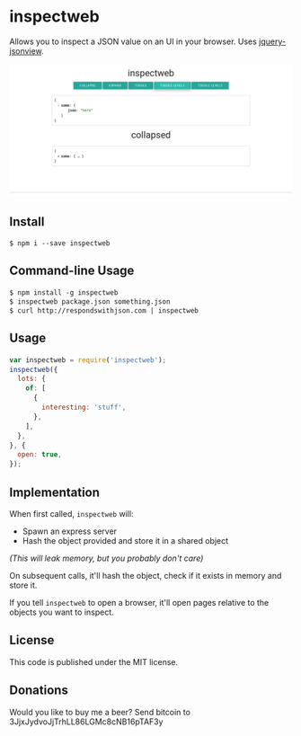 inspectweb
==========
Allows you to inspect a JSON value on an UI in your browser. Uses
[jquery-jsonview](https://github.com/yesmeck/jquery-jsonview).

![demo](/node-inspectweb-demo.png)

## Install
```
$ npm i --save inspectweb
```

## Command-line Usage
```
$ npm install -g inspectweb
$ inspectweb package.json something.json
$ curl http://respondswithjson.com | inspectweb
```

## Usage
```javascript
var inspectweb = require('inspectweb');
inspectweb({
  lots: {
    of: [
      {
        interesting: 'stuff',
      },
    ],
  },
}, {
  open: true,
});
```

## Implementation
When first called, `inspectweb` will:

- Spawn an express server
- Hash the object provided and store it in a shared object

_(This will leak memory, but you probably don't care)_

On subsequent calls, it'll hash the object, check if it exists in memory and
store it.

If you tell `inspectweb` to open a browser, it'll open pages relative to the
objects you want to inspect.

## License
This code is published under the MIT license.

## Donations
Would you like to buy me a beer? Send bitcoin to 3JjxJydvoJjTrhLL86LGMc8cNB16pTAF3y

